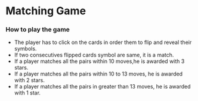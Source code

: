 # Matching Game

### How to play the game

- The player has to click on the cards in order them to flip and reveal their symbols.
- If two consecutives flipped cards symbol are same, it is a match.
- If a player matches all the pairs within 10 moves,he is awarded with 3 stars.
- If a player matches all the pairs within 10 to 13 moves, he is awarded with 2 stars.
- If a player matches all the pairs in greater than 13 moves, he is awarded with 1 star.
